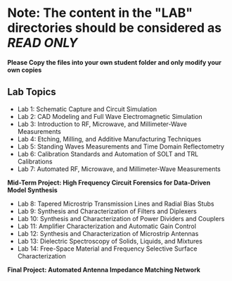 # Note: The content in the "LAB" directories should be considered as *READ ONLY*
**Please Copy the files into your own student folder and only modify your own copies**

## Lab Topics

- Lab 1: Schematic Capture and Circuit Simulation 
- Lab 2: CAD Modeling and Full Wave Electromagnetic Simulation 
- Lab 3: Introduction to RF, Microwave, and Millimeter-Wave Measurements 
- Lab 4: Etching, Milling, and Additive Manufacturing Techniques 
- Lab 5: Standing Waves Measurements and Time Domain Reflectometry 
- Lab 6: Calibration Standards and Automation of SOLT and TRL Calibrations  
- Lab 7: Automated RF, Microwave, and Millimeter-Wave Measurements  

**Mid-Term Project: High Frequency Circuit Forensics for Data-Driven Model Synthesis** 

- Lab 8: Tapered Microstrip Transmission Lines and Radial Bias Stubs  
- Lab 9: Synthesis and Characterization of Filters and Diplexers 
- Lab 10: Synthesis and Characterization of Power Dividers and Couplers   
- Lab 11: Amplifier Characterization and Automatic Gain Control  
- Lab 12: Synthesis and Characterization of Microstrip Antennas 
- Lab 13: Dielectric Spectroscopy of Solids, Liquids, and Mixtures 
- Lab 14: Free-Space Material and Frequency Selective Surface Characterization 

**Final Project: Automated Antenna Impedance Matching Network**
